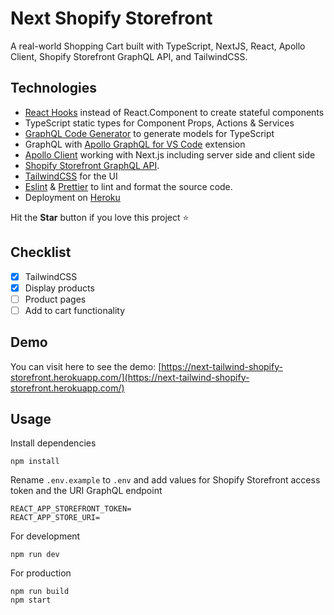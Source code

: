 # Next Shopify Storefront

A real-world Shopping Cart built with TypeScript, NextJS, React, Apollo Client, Shopify Storefront GraphQL API, and TailwindCSS.

## Technologies

- [React Hooks](https://reactjs.org/docs/hooks-intro.html) instead of React.Component to create stateful components
- TypeScript static types for Component Props, Actions & Services
- [GraphQL Code Generator](https://graphql-code-generator.com/) to generate models for TypeScript
- GraphQL with [Apollo GraphQL for VS Code](https://marketplace.visualstudio.com/items?itemName=apollographql.vscode-apollo) extension
- [Apollo Client](https://www.apollographql.com/docs/react/essentials/get-started/) working with Next.js including server side and client side
- [Shopify Storefront GraphQL API](https://help.shopify.com/en/api/storefront-api/getting-started).
- [TailwindCSS](https://tailwindcss.com/) for the UI
- [Eslint](https://eslint.org/) & [Prettier](https://prettier.io/) to lint and format the source code.
- Deployment on [Heroku](https://heroku.com/)

Hit the **Star** button if you love this project ⭐️

## Checklist

* [x] TailwindCSS
* [x] Display products
* [ ] Product pages
* [ ] Add to cart functionality

## Demo

You can visit here to see the demo: [https://next-tailwind-shopify-storefront.herokuapp.com/](https://next-tailwind-shopify-storefront.herokuapp.com/)

## Usage

Install dependencies

```
npm install
```

Rename `.env.example` to `.env` and add values for Shopify Storefront access token and the URI GraphQL endpoint

```
REACT_APP_STOREFRONT_TOKEN=
REACT_APP_STORE_URI=
```

For development

```
npm run dev
```

For production

```
npm run build
npm start
```
